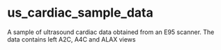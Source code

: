 # us_cardiac_sample_data
A sample of ultrasound cardiac data obtained from an E95 scanner. The data contains left A2C, A4C and ALAX views
